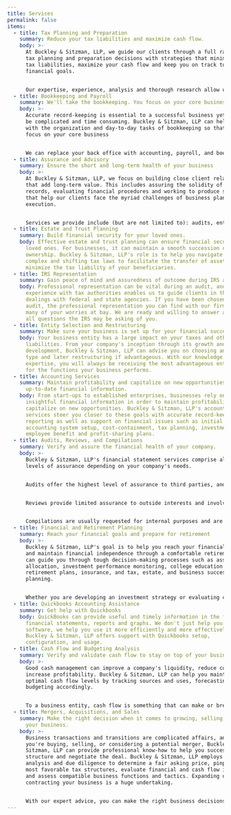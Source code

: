 ```yaml
---
title: Services
permalink: false
items:
  - title: Tax Planning and Preparation
    summary: Reduce your tax liabilities and maximize cash flow.
    body: >-
      At Buckley & Sitzman, LLP, we guide our clients through a full range of
      tax planning and preparation decisions with strategies that minimize your
      tax liabilities, maximize your cash flow and keep you on track to your
      financial goals. 


      Our expertise, experience, analysis and thorough research allow us to optimize financial opportunities to be found in existing as well as recently altered tax laws.
  - title: Bookkeeping and Payroll
    summary: We'll take the bookkeeping. You focus on your core business.
    body: >-
      Accurate record-keeping is essential to a successful business yet can also
      be complicated and time consuming. Buckley & Sitzman, LLP can help you
      with the organization and day-to-day tasks of bookkeeping so that you can
      focus on your core business 


      We can replace your back office with accounting, payroll, and bookkeeping support. When it comes to complex issues, rely on us.
  - title: Assurance and Advisory
    summary: Ensure the short and long-term health of your business
    body: >-
      At Buckley & Sitzman, LLP, we focus on building close client relationships
      that add long-term value. This includes assuring the solidity of financial
      records, evaluating financial procedures and working to produce strategies
      that help our clients face the myriad challenges of business planning and
      execution.


      Services we provide include (but are not limited to): audits, entity selection and restructuring, accounting and bookkeeping practices, business valuations, succession planning, and mergers and acquisitions.
  - title: Estate and Trust Planning
    summary: Build financial security for your loved ones.
    body: Effective estate and trust planning can ensure financial security for
      loved ones. For businesses, it can maintain a smooth succession of
      ownership. Buckley & Sitzman, LLP's role is to help you navigate the
      complex and shifting tax laws to facilitate the transfer of assets and
      minimize the tax liability of your beneficiaries.
  - title: IRS Representation
    summary: Gain peace of mind and assuredness of outcome during IRS audits
    body: Professional representation can be vital during an audit, and our
      experience with tax authorities enables us to guide clients in their
      dealings with federal and state agencies. If you have been chosen for an
      audit, the professional representation you can find with our firm can put
      many of your worries at bay. We are ready and willing to answer any and
      all questions the IRS may be asking of you.
  - title: Entity Selection and Restructuring
    summary: Make sure your business is set up for your financial success
    body: Your business entity has a large impact on your taxes and other
      liabilities. From your company's inception through its growth and
      development, Buckley & Sitzman, LLP can advise you on choosing an entity
      type and later restructuring if advantageous. With our knowledge and
      expertise, you will always be receiving the most advantageous entity type
      for the functions your business performs.
  - title: Accounting Services
    summary: Maintain profitability and capitalize on new opportunities with
      up-to-date financial information.
    body: From start-ups to established enterprises, businesses rely on accurate and
      insightful financial information in order to maintain profitability and
      capitalize on new opportunities. Buckley & Sitzman, LLP's accounting
      services steer you closer to these goals with accurate record-keeping and
      reporting as well as support on financial issues such as initial
      accounting system setup, cost-containment, tax planning, investments, and
      employee benefit and profit-sharing plans.
  - title: Audits, Reviews, and Compilations
    summary: Verify and assure the financial health of your company.
    body: >-
      Buckley & Sitzman, LLP's financial statement services comprise all three
      levels of assurance depending on your company's needs.


      Audits offer the highest level of assurance to third parties, and include an elevation of internal control, an in-depth examination and confirmation of account balances, inventories, and selected transactions.


      Reviews provide limited assurance to outside interests and involve inquiries and analytical procedures that confirm financial statement matters and identify any items requiring further analysis. We perform reviews to ensure the integrity of your data.


      Compilations are usually requested for internal purposes and are based upon information provided by a company's management. They do not offer assurance but may involve some adjustment to accounting records.
  - title: Financial and Retirement Planning
    summary: Reach your financial goals and prepare for retirement
    body: >-
      Buckley & Sitzman, LLP's goal is to help you reach your financial goals
      and maintain financial independence through a comfortable retirement. We
      can guide you through tough decision-making processes such as asset
      allocation, investment performance monitoring, college education funding,
      retirement plans, insurance, and tax, estate, and business succession
      planning. 


      Whether you are developing an investment strategy or evaluating current investments, Buckley & Sitzman, LLP can ensure that your portfolio will take into account tax implications for an advantageous after-tax return. The road to retirement is a long one and we can help you to take the proper steps to reach your goals.
  - title: Quickbooks Accounting Assistance
    summary: Get help with Quickbooks
    body: QuickBooks can provide useful and timely information in the form of
      financial statements, reports and graphs. We don't just help you use the
      software, we help you use it more efficiently and more effectively.
      Buckley & Sitzman, LLP offers support with Quickbooks setup,
      configuration, and usage.
  - title: Cash Flow and Budgeting Analysis
    summary: Verify and validate cash flow to stay on top of your business' finances
    body: >-
      Good cash management can improve a company's liquidity, reduce costs, and
      increase profitability. Buckley & Sitzman, LLP can help you maintain
      optimal cash flow levels by tracking sources and uses, forecasting, and
      budgeting accordingly. 


      To a business entity, cash flow is something that can make or break the business' ability to survive. We can help you analyze your spending, re-balance your budget and/or debts for an optimal cash flow to support your business success. This balance plan would be revisited if and when there were any major changes in your business structure to ensure that you are operating at an optimal level. With our help and guidance, you will always be on top of your finances and ready for the future.
  - title: Mergers, Acquisitions, and Sales
    summary: Make the right decision when it comes to growing, selling, or merging
      your business.
    body: >-
      Business transactions and transitions are complicated affairs, and whether
      you're buying, selling, or considering a potential merger, Buckley &
      Sitzman, LLP can provide professional know-how to help you successfully
      structure and negotiate the deal. Buckley & Sitzman, LLP employs careful
      analysis and due diligence to determine a fair asking price, pinpoint the
      most favorable tax structures, evaluate financial and cash flow impact,
      and assess compatible business functions and tactics. Expanding or
      contracting your business is a huge undertaking. 


      With our expert advice, you can make the right business decisions for your business for optimum success.
---
```

